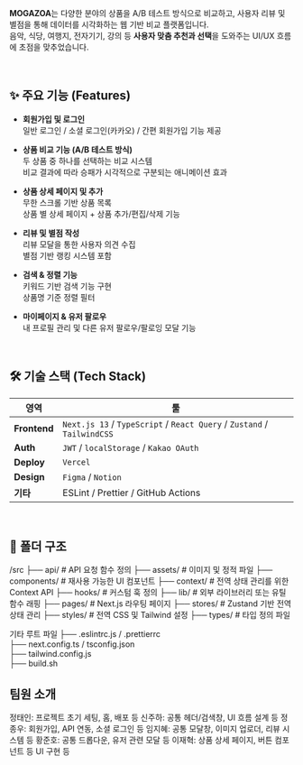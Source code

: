 **MOGAZOA**는 다양한 분야의 상품을 A/B 테스트 방식으로 비교하고, 사용자 리뷰 및 별점을 통해 데이터를 시각화하는 웹 기반 비교 플랫폼입니다.  
음악, 식당, 여행지, 전자기기, 강의 등 **사용자 맞춤 추천과 선택**을 도와주는 UI/UX 흐름에 초점을 맞추었습니다.

<br/>

## ✨ 주요 기능 (Features)

-  **회원가입 및 로그인**  
  일반 로그인 / 소셜 로그인(카카오) / 간편 회원가입 기능 제공

-  **상품 비교 기능 (A/B 테스트 방식)**  
  두 상품 중 하나를 선택하는 비교 시스템  
  비교 결과에 따라 승패가 시각적으로 구분되는 애니메이션 효과

-  **상품 상세 페이지 및 추가**  
  무한 스크롤 기반 상품 목록  
  상품 별 상세 페이지 + 상품 추가/편집/삭제 기능

-  **리뷰 및 별점 작성**  
  리뷰 모달을 통한 사용자 의견 수집  
  별점 기반 랭킹 시스템 포함

-  **검색 & 정렬 기능**  
  키워드 기반 검색 기능 구현  
  상품명 기준 정렬 필터

-  **마이페이지 & 유저 팔로우**  
  내 프로필 관리 및 다른 유저 팔로우/팔로잉 모달 기능

<br/>

## 🛠️ 기술 스택 (Tech Stack)

| 영역         | 툴 |
|--------------|-----------|
| **Frontend** | `Next.js 13` / `TypeScript` / `React Query` / `Zustand` / `TailwindCSS` |
| **Auth**     | `JWT` / `localStorage` / `Kakao OAuth` |
| **Deploy**   | `Vercel` |
| **Design**   | `Figma` / `Notion`|
| **기타**     | ESLint / Prettier / GitHub Actions |

<br/>

## 📁 폴더 구조

/src
├── api/           # API 요청 함수 정의
├── assets/        # 이미지 및 정적 파일
├── components/    # 재사용 가능한 UI 컴포넌트 
├── context/       # 전역 상태 관리를 위한 Context API 
├── hooks/         # 커스텀 훅 정의 
├── lib/           # 외부 라이브러리 또는 유틸 함수 래핑
├── pages/         # Next.js 라우팅 페이지
├── stores/        # Zustand 기반 전역 상태 관리 
├── styles/        # 전역 CSS 및 Tailwind 설정
├── types/         # 타입 정의 파일

기타 루트 파일
├── .eslintrc.js / .prettierrc      
├── next.config.ts / tsconfig.json  
├── tailwind.config.js             
├── build.sh                  

## 팀원 소개

정태인: 	프로젝트 초기 세팅, 홈, 배포 등
신주하:	공통 헤더/검색창, UI 흐름 설계 등
정종우:	회원가입, API 연동, 소셜 로그인 등
임지혜:	공통 모달창, 이미지 업로더, 리뷰 시스템 등
황준호:	공통 드롭다운, 유저 관련 모달 등
이재혁:	상품 상세 페이지, 버튼 컴포넌트 등 UI 구현 등
